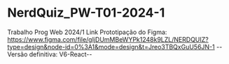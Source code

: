 # NerdQuiz_PW-T01-2024-1
Trabalho Prog Web 2024/1
Link Prototipação do Figma: https://www.figma.com/file/gIjDUmMBeWYPk1248k9LZL/NERDQUIZ?type=design&node-id=0%3A1&mode=design&t=Jreo3TBQxGuU56JN-1
--Versão definitiva: V6-React--
